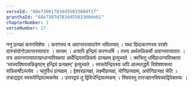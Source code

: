 ```yaml
---
verseId: "68e73081783dd5503360df1f"
granthaId: "68e7307d783dd5503360deb1"
chapterNumber: 1
verseNumber: 27
---
```


ननु प्रत्यक्षं करणविशेषः । करणस्य च अवान्तरव्यापारेण भवितव्यम्  । यथा छिदाकरणस्य परशोः दारुसंयोगोऽवान्तरव्यापारः । सत्यम् । अत्रापि इन्द्रियं करणधर्मि । तस्य अर्थसन्निकर्षो अवान्तरव्यापारः । तत्र अवान्तरव्यापारप्राधान्यविवक्षया अर्थेन्द्रियसन्निकर्षः प्रत्यक्षम् इत्युच्यते । क्वचित्तु धर्मिप्राधान्यविवक्षया ‘स्वस्वविषयसन्निकृष्टम् इन्द्रियं प्रत्यक्षम्’ इत्युच्यते । स्वरूपेन्द्रियस्य अपि आत्मतद्धर्मैः विशेषशक्त्या सन्निकर्षोऽस्त्येव ।
चतुर्विधं प्रत्यक्षम् । ईश्वरप्रत्यक्षं, लक्ष्मीप्रत्यक्षं, योगिप्रत्यक्षम्, अयोगिप्रत्यक्षं चेति । तत्राद्यद्वयं स्वरूपेन्द्रियात्मकमेव । उत्तरद्वयं तु द्विविधेन्द्रियात्मकम् । विषयस्तु तत्तज्ज्ञानविषयवद्विवेक्तव्यः । 

